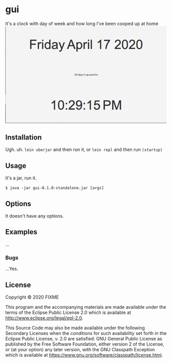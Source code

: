 # gui

It's a clock with day of week and how long I've been cooped up at home
![It's a clock](./doc/screenshot.png "Screenshot")

## Installation

Ugh. uh. `lein uberjar` and then run it, or `lein repl` and then run `(startup)` 

## Usage

It's a jar, run it.

    $ java -jar gui-0.1.0-standalone.jar [args]

## Options

It doesn't have any options.

## Examples

...

### Bugs

...Yes.

## License

Copyright © 2020 FIXME

This program and the accompanying materials are made available under the
terms of the Eclipse Public License 2.0 which is available at
http://www.eclipse.org/legal/epl-2.0.

This Source Code may also be made available under the following Secondary
Licenses when the conditions for such availability set forth in the Eclipse
Public License, v. 2.0 are satisfied: GNU General Public License as published by
the Free Software Foundation, either version 2 of the License, or (at your
option) any later version, with the GNU Classpath Exception which is available
at https://www.gnu.org/software/classpath/license.html.
